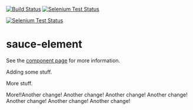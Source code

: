 [![Build Status](http://img.shields.io/travis/robdodson/sauce-element/master.svg?style=flat)](https://travis-ci.org/robdodson/sauce-element)
[![Selenium Test Status](https://saucelabs.com/buildstatus/robdodson)](https://saucelabs.com/u/robdodson)

[![Selenium Test Status](https://saucelabs.com/browser-matrix/robdodson.svg)](https://saucelabs.com/u/robdodson)

sauce-element
================

See the [component page](http://robdodson.github.io/sauce-element) for more information.

Adding some stuff.

More stuff.

More!!Another change! 
Another change! 
Another change! 
Another change! 
Another change! 
Another change! 
Another change! 
